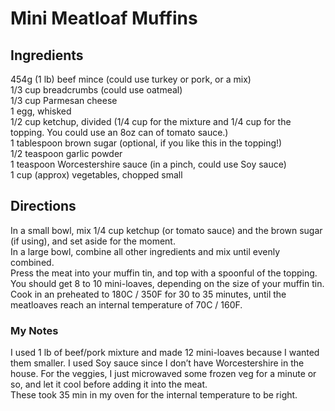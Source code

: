 # Mini Meatloaf Muffins

## Ingredients
454g (1 lb) beef mince (could use turkey or pork, or a mix)  
1/3 cup breadcrumbs (could use oatmeal)  
1/3 cup Parmesan cheese  
1 egg, whisked  
1/2 cup ketchup, divided (1/4 cup for the mixture and 1/4 cup for the topping. You could use an 8oz can of tomato sauce.)  
1 tablespoon brown sugar (optional, if you like this in the topping!)  
1/2 teaspoon garlic powder  
1 teaspoon Worcestershire sauce (in a pinch, could use Soy sauce)  
1 cup (approx) vegetables, chopped small

## Directions
In a small bowl, mix 1/4 cup ketchup (or tomato sauce) and the brown sugar (if using), and set aside for the moment.  
In a large bowl, combine all other ingredients and mix until evenly combined.  
Press the meat into your muffin tin, and top with a spoonful of the topping. You should get 8 to 10 mini-loaves, depending on the size of your muffin tin.  
Cook in an preheated to 180C / 350F for 30 to 35 minutes, until the meatloaves reach an internal temperature of 70C / 160F.

### My Notes
I used 1 lb of beef/pork mixture and made 12 mini-loaves because I wanted them smaller. I used Soy sauce since I don’t have Worcestershire in the house. For the veggies, I just microwaved some frozen veg for a minute or so, and let it cool before adding it into the meat.  
These took 35 min in my oven for the internal temperature to be right.